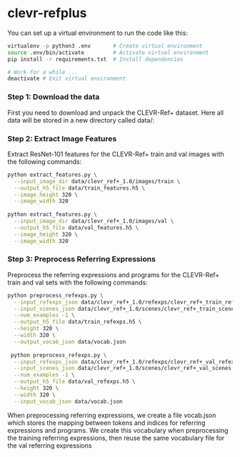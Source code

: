 # clevr-refplus

You can set up a virtual environment to run the code like this:

```bash
virtualenv -p python3 .env       # Create virtual environment
source .env/bin/activate         # Activate virtual environment
pip install -r requirements.txt  # Install dependencies

# Work for a while ...
deactivate # Exit virtual environment
```

### Step 1: Download the data

First you need to download and unpack the CLEVR-Ref+ dataset. Here all data will be stored in a new directory called data/:

### Step 2: Extract Image Features

Extract ResNet-101 features for the CLEVR-Ref+ train and val images with the following commands:

```bash
python extract_features.py \
  --input_image_dir data/clevr_ref+_1.0/images/train \
  --output_h5_file data/train_features.h5 \
  --image_height 320 \
  --image_width 320
  
python extract_features.py \
  --input_image_dir data/clevr_ref+_1.0/images/val \
  --output_h5_file data/val_features.h5 \
  --image_height 320 \
  --image_width 320
```
### Step 3: Preprocess Referring Expressions
Preprocess the referring expressions and programs for the CLEVR-Ref+ train and val sets with the following commands:

```bash
python preprocess_refexps.py \
  --input_refexps_json data/clevr_ref+_1.0/refexps/clevr_ref+_train_refexps.json \
  --input_scenes_json data/clevr_ref+_1.0/scenes/clevr_ref+_train_scenes.json \
  --num_examples -1 \
  --output_h5_file data/train_refexps.h5 \
  --height 320 \
  --width 320 \
  --output_vocab_json data/vocab.json
  
 python preprocess_refexps.py \
  --input_refexps_json data/clevr_ref+_1.0/refexps/clevr_ref+_val_refexps.json \
  --input_scenes_json data/clevr_ref+_1.0/scenes/clevr_ref+_val_scenes.json \
  --num_examples -1 \
  --output_h5_file data/val_refexps.h5 \
  --height 320 \
  --width 320 \
  --input_vocab_json data/vocab.json
```

When preprocessing referring expressions, we create a file vocab.json which stores the mapping between tokens and indices for referring expressions and programs. We create this vocabulary when preprocessing the training referring expressions, then reuse the same vocabulary file for the val referring expressions
